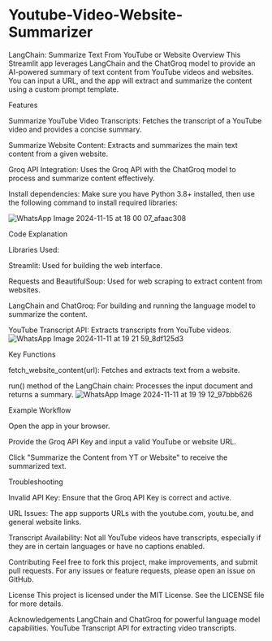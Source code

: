 ﻿# Youtube-Video-Website-Summarizer
LangChain: Summarize Text From YouTube or Website
Overview
This Streamlit app leverages LangChain and the ChatGroq model to provide an AI-powered summary of text content from YouTube videos and websites. You can input a URL, and the app will extract and summarize the content using a custom prompt template.

Features


Summarize YouTube Video Transcripts: Fetches the transcript of a YouTube video and provides a concise summary.

Summarize Website Content: Extracts and summarizes the main text content from a given website.

Groq API Integration: Uses the Groq API with the ChatGroq model to process and summarize content effectively.

Install dependencies: Make sure you have Python 3.8+ installed, then use the following command to install required libraries:


![WhatsApp Image 2024-11-15 at 18 00 07_afaac308](https://github.com/user-attachments/assets/1713b9c7-923d-4d60-a2fa-c81bacd81bab)




Code Explanation

Libraries Used:

Streamlit: Used for building the web interface.

Requests and BeautifulSoup: Used for web scraping to extract content from websites.

LangChain and ChatGroq: For building and running the language model to summarize the content.

YouTube Transcript API: Extracts transcripts from YouTube videos.
![WhatsApp Image 2024-11-11 at 19 21 59_8df125d3](https://github.com/user-attachments/assets/d1201aa8-8f60-457c-a5e6-6f0c3e019d32)


Key Functions

fetch_website_content(url): Fetches and extracts text from a website.

run() method of the LangChain chain: Processes the input document and returns a summary.
![WhatsApp Image 2024-11-11 at 19 19 12_97bbb626](https://github.com/user-attachments/assets/09467f59-2dc7-4da0-824e-2ee4a770ae49)


Example Workflow

Open the app in your browser.

Provide the Groq API Key and input a valid YouTube or website URL.

Click "Summarize the Content from YT or Website" to receive the summarized text.

Troubleshooting

Invalid API Key: Ensure that the Groq API Key is correct and active.

URL Issues: The app supports URLs with the youtube.com, youtu.be, and general website links.

Transcript Availability: Not all YouTube videos have transcripts, especially if they are in certain languages or have no captions enabled.


Contributing
Feel free to fork this project, make improvements, and submit pull requests. For any issues or feature requests, please open an issue on GitHub.

License
This project is licensed under the MIT License. See the LICENSE file for more details.

Acknowledgements
LangChain and ChatGroq for powerful language model capabilities.
YouTube Transcript API for extracting video transcripts.
